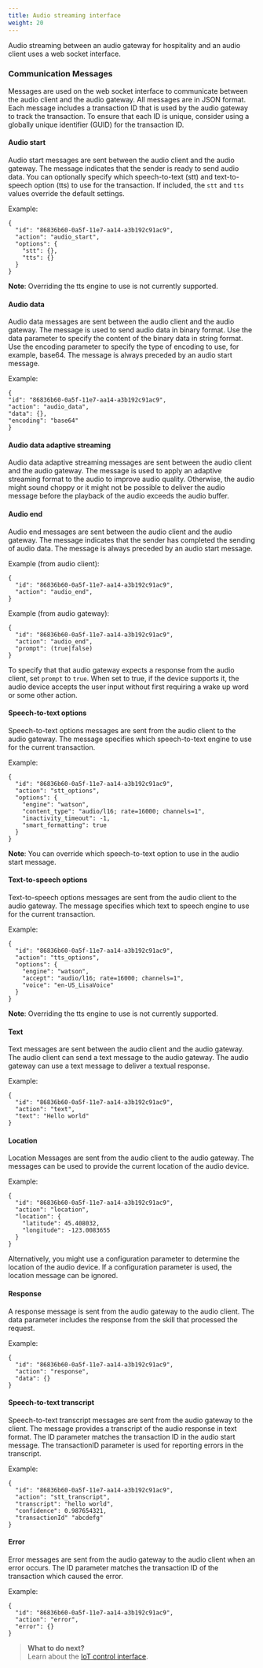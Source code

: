 ```yaml
---
title: Audio streaming interface
weight: 20
---
```

Audio streaming between an audio gateway for hospitality and an audio client uses a web socket interface.

### Communication Messages
Messages are used on the web socket interface to communicate between the audio client and the audio gateway.  All messages are in JSON format.  Each message includes a transaction ID that is used by the audio gateway to track the transaction.  To ensure that each ID is unique, consider using a globally unique identifier (GUID) for the transaction ID.

#### Audio start
Audio start messages are sent between the audio client and the audio gateway.  The message indicates that the sender is ready to send audio data.  You can optionally specify which speech-to-text (stt) and text-to-speech option (tts) to use for the transaction.  If included, the `stt` and `tts` values override the default settings.

Example:
```
{
  "id": "86836b60-0a5f-11e7-aa14-a3b192c91ac9",
  "action": "audio_start",
  "options": {
    "stt": {},
    "tts": {}
  }
}
```

**Note**: Overriding the tts engine to use is not currently supported.

#### Audio data
Audio data messages are sent between the audio client and the audio gateway. The message is used to send audio data in binary format.  Use the data parameter to specify the content of the binary data in string format.  Use the encoding parameter to specify the type of encoding to use, for example, base64. The message is always preceded by an audio start message.

Example:
```
{
"id": "86836b60-0a5f-11e7-aa14-a3b192c91ac9",
"action": "audio_data",
"data": {},
"encoding": "base64"
}
```

#### Audio data adaptive streaming
Audio data adaptive streaming messages are sent between the audio client and the audio gateway.  The message is used to apply an adaptive streaming format to the audio to improve audio quality.  Otherwise, the audio might sound choppy or it might not be possible to deliver the audio message before the playback of the audio exceeds the audio buffer.

#### Audio end
Audio end messages are sent between the audio client and the audio gateway.   The message indicates that the sender has completed the sending of audio data. The message is always preceded by an audio start message.

Example (from audio client):
```
{
  "id": "86836b60-0a5f-11e7-aa14-a3b192c91ac9",
  "action": "audio_end",
}
```

Example (from audio gateway):
```
{
  "id": "86836b60-0a5f-11e7-aa14-a3b192c91ac9",
  "action": "audio_end",
  "prompt": (true|false)
}
```

To specify that that audio gateway expects a response from the audio client, set `prompt` to `true`.  When set to true, if the device supports it, the audio device accepts the user input without first requiring a wake up word or some other action.

#### Speech-to-text options
Speech-to-text options messages are sent from the audio client to the audio gateway.  The message specifies which speech-to-text engine to use for the current transaction.

Example:
```
{
  "id": "86836b60-0a5f-11e7-aa14-a3b192c91ac9",
  "action": "stt_options",
  "options": {
    "engine": "watson",
    "content_type": "audio/l16; rate=16000; channels=1",
    "inactivity_timeout": -1,
    "smart_formatting": true
  }
}
```

**Note**:  You can override which speech-to-text option to use in the audio start message.

#### Text-to-speech options
Text-to-speech options messages are sent from the audio client to the audio gateway.  The message specifies which text to speech engine to use for the current transaction.

Example:
```
{
  "id": "86836b60-0a5f-11e7-aa14-a3b192c91ac9",
  "action": "tts_options",
  "options": {
    "engine": "watson",
    "accept": "audio/l16; rate=16000; channels=1",
    "voice": "en-US_LisaVoice"
  }
}
```

**Note**: Overriding the tts engine to use is not currently supported.

#### Text
Text messages are sent between the audio client and the audio gateway.  The audio client can send a text message to the audio gateway.  The audio gateway can use a text message to deliver a textual response.

Example:
```
{
  "id": "86836b60-0a5f-11e7-aa14-a3b192c91ac9",
  "action": "text",
  "text": "Hello world"
}
```

#### Location
Location Messages are sent from the audio client to the audio gateway.  The messages can be used to provide the current location of the audio device.

Example:
```
{
  "id": "86836b60-0a5f-11e7-aa14-a3b192c91ac9",
  "action": "location",
  "location": {
    "latitude": 45.408032,
    "longitude": -123.0083655
  }
}
```

Alternatively, you might use a configuration parameter to determine the location of the audio device. If a configuration parameter is used, the location message can be ignored.

#### Response
A response message is sent from the audio gateway to the audio client.  The data parameter includes the response  from the skill that processed the request.

Example:
```
{
  "id": "86836b60-0a5f-11e7-aa14-a3b192c91ac9",
  "action": "response",
  "data": {}
}
```

#### Speech-to-text transcript
Speech-to-text transcript messages are sent from the audio gateway to the client.  The message provides a transcript of the audio response in text format.  The  ID parameter matches the transaction ID in the audio start message.  The transactionID parameter is used for reporting errors in the transcript.

Example:
```
{
  "id": "86836b60-0a5f-11e7-aa14-a3b192c91ac9",
  "action": "stt_transcript",
  "transcript": "hello world",
  "confidence": 0.987654321,
  "transactionId" "abcdefg"
}
```

#### Error
Error messages are sent from the audio gateway to the audio client when an error occurs.  The ID parameter matches the transaction ID of the transaction which caused the error.

Example:
```
{
  "id": "86836b60-0a5f-11e7-aa14-a3b192c91ac9",
  "action": "error",
  "error": {}
}
```

> **What to do next?**<br/>
Learn about the [IoT control interface]({{site.baseurl}}/audio_single/iot_control_interface/).
